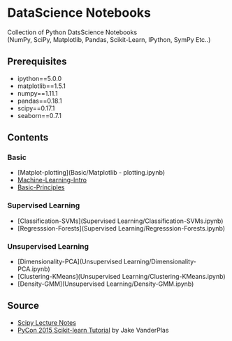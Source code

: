 # DataScience Notebooks

Collection of Python DatsScience Notebooks  
(NumPy, SciPy, Matplotlib, Pandas, Scikit-Learn, IPython, SymPy Etc..)

## Prerequisites

- ipython==5.0.0
- matplotlib==1.5.1
- numpy==1.11.1
- pandas==0.18.1
- scipy==0.17.1
- seaborn==0.7.1

## Contents

### Basic

- [Matplot-plotting](Basic/Matplotlib - plotting.ipynb)
- [Machine-Learning-Intro](Basic/Machine-Learning-Intro.ipynb)
- [Basic-Principles](Basic/Basic-Principles.ipynb)

### Supervised Learning

- [Classification-SVMs](Supervised Learning/Classification-SVMs.ipynb)
- [Regresssion-Forests](Supervised Learning/Regresssion-Forests.ipynb)
	
### Unsupervised Learning

- [Dimensionality-PCA](Unsupervised Learning/Dimensionality-PCA.ipynb)
- [Clustering-KMeans](Unsupervised Learning/Clustering-KMeans.ipynb)
- [Density-GMM](Unsupervised Learning/Density-GMM.ipynb)

## Source

- [Scipy Lecture Notes](http://www.scipy-lectures.org/)
- [PyCon 2015 Scikit-learn Tutorial](https://github.com/jakevdp/sklearn_pycon2015) by Jake VanderPlas
